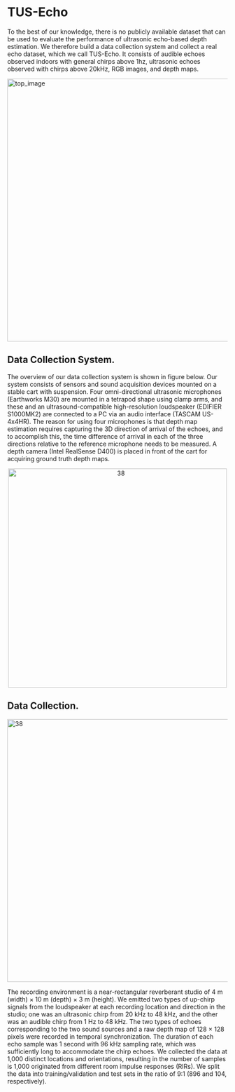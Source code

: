 # TUS-Echo

To the best of our knowledge, there is no publicly available dataset that can be used to evaluate the performance of ultrasonic echo-based depth estimation. We therefore build a data collection system and collect a real echo dataset, which we call TUS-Echo. It consists of audible echoes observed indoors with general chirps above 1hz, ultrasonic echoes observed with chirps above 20kHz, RGB images, and depth maps.

<img width="600" alt="top_image" src="https://github.com/user-attachments/assets/51df21b2-17f8-4e3f-b33c-07d3e5a6a038">

## Data Collection System.
The overview of our data collection system is shown in figure below.
Our system consists of sensors and
sound acquisition devices mounted on a stable cart with suspension.
Four omni-directional ultrasonic microphones (Earthworks M30)
are mounted in a tetrapod shape using clamp arms, and these and
an ultrasound-compatible high-resolution loudspeaker (EDIFIER
S1000MK2) are connected to a PC via an audio interface (TASCAM US-4x4HR). The reason for using four microphones is that
depth map estimation requires capturing the 3D direction of arrival
of the echoes, and to accomplish this, the time difference of arrival
in each of the three directions relative to the reference microphone
needs to be measured. A depth camera (Intel RealSense D400) is
placed in front of the cart for acquiring ground truth depth maps.

<div style="text-align: center;">
<img width="500" alt="38" src="https://github.com/user-attachments/assets/910236b3-f9e9-4f2d-869f-1489e1d7ac5f">
</div>

## Data Collection.

<img width="600" alt="38" src="https://github.com/user-attachments/assets/75133682-3a75-4671-a62d-e25ebde2c2c5">

The recording environment is a near-rectangular
reverberant studio of 4 m (width) × 10 m (depth) × 3 m (height). We
emitted two types of up-chirp signals from the loudspeaker at each
recording location and direction in the studio; one was an ultrasonic
chirp from 20 kHz to 48 kHz, and the other was an audible chirp
from 1 Hz to 48 kHz. The two types of echoes corresponding to
the two sound sources and a raw depth map of 128 × 128 pixels
were recorded in temporal synchronization. The duration of each
echo sample was 1 second with 96 kHz sampling rate, which was
sufficiently long to accommodate the chirp echoes. We collected
the data at 1,000 distinct locations and orientations, resulting in the
number of samples is 1,000 originated from different room impulse
responses (RIRs). We split the data into training/validation and test
sets in the ratio of 9:1 (896 and 104, respectively).
